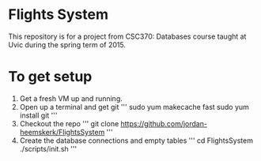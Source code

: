 # Flights System
This repository is for a project from CSC370: Databases course taught at Uvic during the spring term of 2015. 

# To get setup
1. Get a fresh VM up and running. 
2. Open up a terminal and get git
'''
sudo yum makecache fast
sudo yum install git
'''
3. Checkout the repo
'''
git clone https://github.com/jordan-heemskerk/FlightsSystem
'''
4. Create the database connections and empty tables
'''
cd FlightsSystem
./scripts/init.sh
'''
